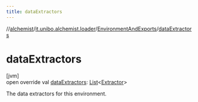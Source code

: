 ```yaml
---
title: dataExtractors
---
```

//[alchemist](../../../index.html)/[it.unibo.alchemist.loader](../index.html)/[EnvironmentAndExports](index.html)/[dataExtractors](data-extractors.html)



# dataExtractors



[jvm]\
open override val [dataExtractors](data-extractors.html): [List](https://kotlinlang.org/api/latest/jvm/stdlib/kotlin.collections/-list/index.html)<[Extractor](../../it.unibo.alchemist.loader.export/-extractor/index.html)>



The data extractors for this environment.




